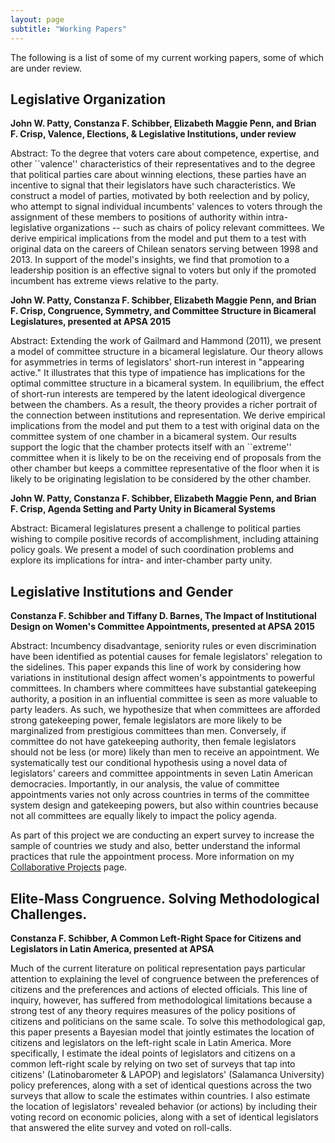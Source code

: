 ```yaml
---
layout: page
subtitle: "Working Papers"
---
```


The following is a list of some of my current working papers, some of which are under review.

## Legislative Organization

**John W. Patty, Constanza F. Schibber, Elizabeth Maggie Penn, and Brian F. Crisp, Valence, Elections, & Legislative Institutions, under review**
 
Abstract: To the degree that voters care about competence, expertise, and other ``valence'' characteristics of their representatives and to the degree that political parties care about winning elections, these parties have an incentive to signal that their legislators have such characteristics.  We construct a model of parties, motivated by both reelection and by policy, who attempt to signal individual incumbents' valences to voters through the assignment of these members to positions of authority within intra-legislative organizations -- such as chairs of policy relevant committees. We derive empirical implications from the model and put them to a test with original data on the careers of Chilean senators serving between 1998 and 2013. In support of the model's insights, we find that promotion to a leadership position is an effective signal to voters but only if the promoted incumbent has extreme views relative to the party. 
 
 
**John W. Patty, Constanza F. Schibber, Elizabeth Maggie Penn, and Brian F. Crisp, Congruence, Symmetry, and Committee Structure in Bicameral Legislatures, presented at APSA 2015**
 
Abstract: Extending the work of Gailmard and Hammond (2011), we present a model of committee structure in a bicameral legislature.  Our theory allows for asymmetries in terms of legislators' short-run interest in "appearing active."  It illustrates that this type of impatience has implications for the optimal committee structure in a bicameral system.  In equilibrium, the effect of short-run interests are tempered by the latent ideological divergence between the chambers. As a result, the theory provides a richer portrait of the connection between institutions and representation. We derive empirical implications from the model and put them to a test with original data on the committee system of one chamber in a bicameral system. Our results support the logic that the chamber protects itself with an ``extreme'' committee when it is likely to be on the receiving end of proposals from the other chamber but keeps a committee representative of the floor when it is likely to be originating legislation to be considered by the other chamber.

**John W. Patty, Constanza F. Schibber, Elizabeth Maggie Penn, and Brian F. Crisp, Agenda Setting and Party Unity in Bicameral Systems**

Abstract: Bicameral legislatures present a challenge to political parties wishing to compile positive records of accomplishment, including attaining policy goals. We present a model of such coordination problems and explore its implications for intra- and inter-chamber party unity.
 
## Legislative Institutions and Gender
 
**Constanza F. Schibber and Tiffany D. Barnes, The Impact of Institutional Design on Women's Committee Appointments, presented at APSA 2015** 

Abstract: Incumbency disadvantage, seniority rules or even discrimination have been identified as potential causes for female legislators' relegation to the sidelines. This paper expands this line of work by considering how variations in institutional design affect women's appointments to powerful committees. In chambers where committees have substantial gatekeeping authority, a position in an influential committee is seen as more valuable to party leaders. As such, we hypothesize that when committees are afforded strong gatekeeping power, female legislators are more likely to be marginalized from prestigious committees than men. Conversely, if committee do not have gatekeeping authority, then female legislators should not be less (or more) likely than men to receive an appointment. We systematically test our conditional hypothesis using a novel data of legislators' careers and committee appointments in seven Latin American democracies. Importantly, in our analysis, the value of committee appointments varies not only across countries in terms of the committee system design and gatekeeping powers, but also within countries because not all committees are equally likely to impact the policy agenda. 
 
As part of this project we are conducting an expert survey to increase the sample of countries we study and also, better understand the informal practices that rule the appointment process. More information on my [Collaborative Projects](https://constanzaschibber.github.io/CDGP/) page.

## Elite-Mass Congruence. Solving Methodological Challenges.

**Constanza F. Schibber, A Common Left-Right Space for Citizens and Legislators in Latin America, presented at APSA**
 
Much of the current literature on political representation pays particular attention to explaining the level of congruence between the preferences of citizens and the preferences and actions of elected officials. This line of inquiry, however, has suffered from methodological limitations because a strong test of any theory requires measures of the policy positions of citizens and politicians on the same scale. To solve this methodological gap, this paper presents a Bayesian model that jointly estimates the location of citizens and legislators on the left-right scale in Latin America. More specifically, I estimate the ideal points of legislators and citizens on a common left-right scale by relying on two set of surveys that tap into citizens' (Latinobarometer & LAPOP) and legislators' (Salamanca University) policy preferences, along with a set of identical questions across the two surveys that allow to scale the estimates within countries. I also estimate the location of legislators' revealed behavior (or actions) by including their voting record on economic policies, along with a set of identical legislators that answered the elite survey and voted on roll-calls. 

